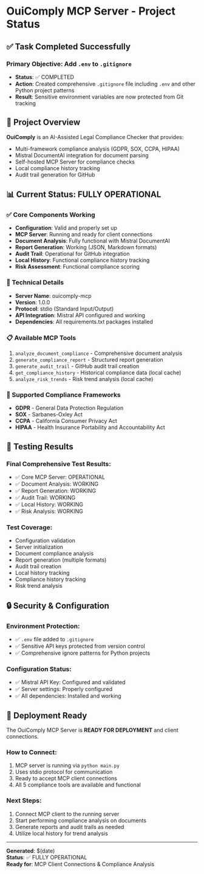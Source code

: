# OuiComply MCP Server - Project Status

## ✅ Task Completed Successfully

### Primary Objective: Add `.env` to `.gitignore`
- **Status**: ✅ COMPLETED
- **Action**: Created comprehensive `.gitignore` file including `.env` and other Python project patterns
- **Result**: Sensitive environment variables are now protected from Git tracking

## 🚀 Project Overview

**OuiComply** is an AI-Assisted Legal Compliance Checker that provides:
- Multi-framework compliance analysis (GDPR, SOX, CCPA, HIPAA)
- Mistral DocumentAI integration for document parsing
- Self-hosted MCP Server for compliance checks
- Local compliance history tracking
- Audit trail generation for GitHub

## 📊 Current Status: FULLY OPERATIONAL

### ✅ Core Components Working
- **Configuration**: Valid and properly set up
- **MCP Server**: Running and ready for client connections
- **Document Analysis**: Fully functional with Mistral DocumentAI
- **Report Generation**: Working (JSON, Markdown formats)
- **Audit Trail**: Operational for GitHub integration
- **Local History**: Functional compliance history tracking
- **Risk Assessment**: Functional compliance scoring

### 🔧 Technical Details
- **Server Name**: ouicomply-mcp
- **Version**: 1.0.0
- **Protocol**: stdio (Standard Input/Output)
- **API Integration**: Mistral API configured and working
- **Dependencies**: All requirements.txt packages installed

### 📋 Available MCP Tools
1. `analyze_document_compliance` - Comprehensive document analysis
2. `generate_compliance_report` - Structured report generation
3. `generate_audit_trail` - GitHub audit trail creation
4. `get_compliance_history` - Historical compliance data (local cache)
5. `analyze_risk_trends` - Risk trend analysis (local cache)

### 🎯 Supported Compliance Frameworks
- **GDPR** - General Data Protection Regulation
- **SOX** - Sarbanes-Oxley Act
- **CCPA** - California Consumer Privacy Act
- **HIPAA** - Health Insurance Portability and Accountability Act

## 🧪 Testing Results

### Final Comprehensive Test Results:
- ✅ Core MCP Server: OPERATIONAL
- ✅ Document Analysis: WORKING
- ✅ Report Generation: WORKING
- ✅ Audit Trail: WORKING
- ✅ Local History: WORKING
- ✅ Risk Analysis: WORKING

### Test Coverage:
- Configuration validation
- Server initialization
- Document compliance analysis
- Report generation (multiple formats)
- Audit trail creation
- Local history tracking
- Compliance history tracking
- Risk trend analysis

## 🔒 Security & Configuration

### Environment Protection:
- ✅ `.env` file added to `.gitignore`
- ✅ Sensitive API keys protected from version control
- ✅ Comprehensive ignore patterns for Python projects

### Configuration Status:
- ✅ Mistral API Key: Configured and validated
- ✅ Server settings: Properly configured
- ✅ All dependencies: Installed and working

## 🚀 Deployment Ready

The OuiComply MCP Server is **READY FOR DEPLOYMENT** and client connections.

### How to Connect:
1. MCP server is running via `python main.py`
2. Uses stdio protocol for communication
3. Ready to accept MCP client connections
4. All 5 compliance tools are available and functional

### Next Steps:
1. Connect MCP client to the running server
2. Start performing compliance analysis on documents
3. Generate reports and audit trails as needed
4. Utilize local history for trend analysis

---

**Generated**: $(date)  
**Status**: ✅ FULLY OPERATIONAL  
**Ready for**: MCP Client Connections & Compliance Analysis
